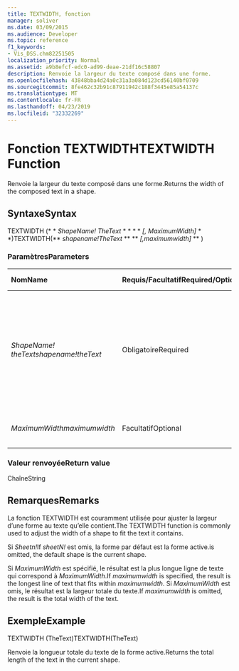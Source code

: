 ```yaml
---
title: TEXTWIDTH, fonction
manager: soliver
ms.date: 03/09/2015
ms.audience: Developer
ms.topic: reference
f1_keywords:
- Vis_DSS.chm82251505
localization_priority: Normal
ms.assetid: a9b8efcf-edc0-ad99-deae-21df16c58807
description: Renvoie la largeur du texte composé dans une forme.
ms.openlocfilehash: 43848bba4d24a0c31a3a084d123cd56140bf0709
ms.sourcegitcommit: 8fe462c32b91c87911942c188f3445e85a54137c
ms.translationtype: MT
ms.contentlocale: fr-FR
ms.lasthandoff: 04/23/2019
ms.locfileid: "32332269"
---
```

# <a name="textwidth-function"></a><span data-ttu-id="51b08-103">Fonction TEXTWIDTH</span><span class="sxs-lookup"><span data-stu-id="51b08-103">TEXTWIDTH Function</span></span>

<span data-ttu-id="51b08-104">Renvoie la largeur du texte composé dans une forme.</span><span class="sxs-lookup"><span data-stu-id="51b08-104">Returns the width of the composed text in a shape.</span></span> 
  
## <a name="syntax"></a><span data-ttu-id="51b08-105">Syntaxe</span><span class="sxs-lookup"><span data-stu-id="51b08-105">Syntax</span></span>

<span data-ttu-id="51b08-106">TEXTWIDTH (\* \* *ShapeName! TheText* \* \* \* \* *[, MaximumWidth]* \* \*)</span><span class="sxs-lookup"><span data-stu-id="51b08-106">TEXTWIDTH(\*\* *shapename!TheText* \*\* \*\* *[,maximumwidth]* \*\* )</span></span> 
  
### <a name="parameters"></a><span data-ttu-id="51b08-107">Paramètres</span><span class="sxs-lookup"><span data-stu-id="51b08-107">Parameters</span></span>

|<span data-ttu-id="51b08-108">**Nom**</span><span class="sxs-lookup"><span data-stu-id="51b08-108">**Name**</span></span>|<span data-ttu-id="51b08-109">**Requis/Facultatif**</span><span class="sxs-lookup"><span data-stu-id="51b08-109">**Required/Optional**</span></span>|<span data-ttu-id="51b08-110">**Type de données**</span><span class="sxs-lookup"><span data-stu-id="51b08-110">**Data Type**</span></span>|<span data-ttu-id="51b08-111">**Description**</span><span class="sxs-lookup"><span data-stu-id="51b08-111">**Description**</span></span>|
|:-----|:-----|:-----|:-----|
| <span data-ttu-id="51b08-112">_ShapeName! theText_</span><span class="sxs-lookup"><span data-stu-id="51b08-112">_shapename!theText_</span></span> <br/> |<span data-ttu-id="51b08-113">Obligatoire</span><span class="sxs-lookup"><span data-stu-id="51b08-113">Required</span></span>  <br/> |<span data-ttu-id="51b08-114">**String**</span><span class="sxs-lookup"><span data-stu-id="51b08-114">**String**</span></span> <br/> |<span data-ttu-id="51b08-115">Référence à la cellule nommée TheText dans la forme cible.</span><span class="sxs-lookup"><span data-stu-id="51b08-115">A reference to the cell named TheText in the target shape.</span></span>  <span data-ttu-id="51b08-116">_ShapeName!_</span><span class="sxs-lookup"><span data-stu-id="51b08-116">_shapename!_</span></span> <span data-ttu-id="51b08-117">est le nom de la forme à partir de laquelle vous souhaitez récupérer le texte.</span><span class="sxs-lookup"><span data-stu-id="51b08-117">is the name of the shape from which you want to retrieve the text.</span></span>  <br/> |
| <span data-ttu-id="51b08-118">_MaximumWidth_</span><span class="sxs-lookup"><span data-stu-id="51b08-118">_maximumwidth_</span></span> <br/> |<span data-ttu-id="51b08-119">Facultatif</span><span class="sxs-lookup"><span data-stu-id="51b08-119">Optional</span></span>  <br/> |<span data-ttu-id="51b08-120">**Numérique**</span><span class="sxs-lookup"><span data-stu-id="51b08-120">**Numeric**</span></span> <br/> |<span data-ttu-id="51b08-121">Largeur maximale du bloc de texte.</span><span class="sxs-lookup"><span data-stu-id="51b08-121">The maximum width of the text block.</span></span>  <br/> |
   
### <a name="return-value"></a><span data-ttu-id="51b08-122">Valeur renvoyée</span><span class="sxs-lookup"><span data-stu-id="51b08-122">Return value</span></span>

<span data-ttu-id="51b08-123">Chaîne</span><span class="sxs-lookup"><span data-stu-id="51b08-123">String</span></span>
  
## <a name="remarks"></a><span data-ttu-id="51b08-124">Remarques</span><span class="sxs-lookup"><span data-stu-id="51b08-124">Remarks</span></span>

<span data-ttu-id="51b08-125">La fonction TEXTWIDTH est couramment utilisée pour ajuster la largeur d’une forme au texte qu’elle contient.</span><span class="sxs-lookup"><span data-stu-id="51b08-125">The TEXTWIDTH function is commonly used to adjust the width of a shape to fit the text it contains.</span></span>
  
<span data-ttu-id="51b08-126">Si _Sheetn!_</span><span class="sxs-lookup"><span data-stu-id="51b08-126">If  _sheetN!_</span></span> <span data-ttu-id="51b08-127">est omis, la forme par défaut est la forme active.</span><span class="sxs-lookup"><span data-stu-id="51b08-127">is omitted, the default shape is the current shape.</span></span> 
  
<span data-ttu-id="51b08-128">Si _MaximumWidth_ est spécifié, le résultat est la plus longue ligne de texte qui correspond à _MaximumWidth_.</span><span class="sxs-lookup"><span data-stu-id="51b08-128">If  _maximumwidth_ is specified, the result is the longest line of text that fits within  _maximumwidth_.</span></span> <span data-ttu-id="51b08-129">Si _MaximumWidth_ est omis, le résultat est la largeur totale du texte.</span><span class="sxs-lookup"><span data-stu-id="51b08-129">If  _maximumwidth_ is omitted, the result is the total width of the text.</span></span> 
  
## <a name="example"></a><span data-ttu-id="51b08-130">Exemple</span><span class="sxs-lookup"><span data-stu-id="51b08-130">Example</span></span>

<span data-ttu-id="51b08-131">TEXTWIDTH (TheText)</span><span class="sxs-lookup"><span data-stu-id="51b08-131">TEXTWIDTH(TheText)</span></span> 
  
<span data-ttu-id="51b08-132">Renvoie la longueur totale du texte de la forme active.</span><span class="sxs-lookup"><span data-stu-id="51b08-132">Returns the total length of the text in the current shape.</span></span> 
  

